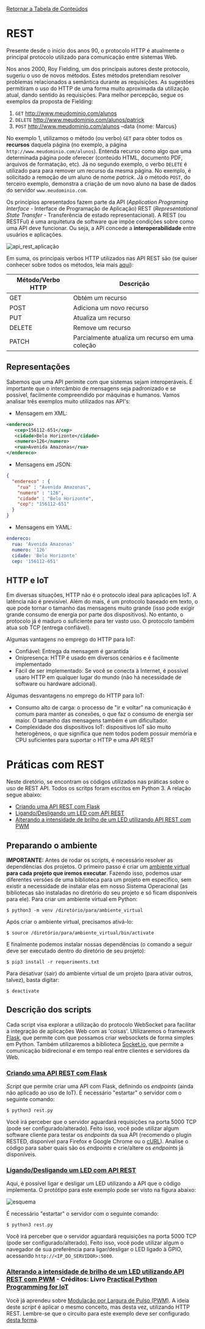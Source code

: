 [Retornar a Tabela de Conteúdos](./)
# REST
Presente desde o início dos anos 90, o protocolo HTTP é atualmente o principal protocolo utilizado para comunicação entre sistemas Web.

Nos anos 2000, Roy Fielding, um dos principais autores deste protocolo, sugeriu o uso de novos métodos. Estes métodos pretendiam resolver problemas relacionados a semântica durante as requisições. As sugestões permitiram o uso do HTTP de uma forma muito aproximada da utilização atual, dando sentido às requisições. Para melhor percepção, segue os exemplos da proposta de Fielding:
1. ```GET``` http://www.meudominio.com/alunos
2. ```DELETE``` http://www.meudominio.com/alunos/patrick
3. ```POST``` http://www.meudominio.com/alunos –data {nome: Marcus}

No exemplo 1, utilizamos o método (ou verbo) ```GET``` para obter todos os **recursos** daquela página (no exemplo, a página ```http://www.meudominio.com/alunos```). Entenda recurso como algo que uma determinada página pode oferecer (conteúdo HTML, documento PDF, arquivos de formatação, etc). Já no segundo exemplo, o verbo ```DELETE``` é utilizado para para remover um recurso da mesma página. No exemplo, é solicitado a remoção de um aluno de nome *patrick*. Já o método ```POST```, do terceiro exemplo, demonstra a criação de um novo aluno na base de dados do servidor ```www.meudominio.com```.

Os princípios apresentados fazem parte da API (*Application Programing Interface* - Interface de Programação de Aplicação) REST (*Representational State Transfer* - Transferência de estado representacional). A REST (ou RESTFul) é uma arquitetura de software que impõe condições sobre como uma API deve funcionar. Ou seja, a API concede a **interoperabilidade** entre usuários e aplicações.

![api_rest_aplicação](https://raw.githubusercontent.com/mvscti/GTI04015-COMPUTACAO_EM_NUVEM_E_IOT_I/main/REST/1623804399333.png)

Em suma, os principais verbos HTTP utilizados nas API REST são (se quiser conhecer sobre todos os métodos, leia mais [aqui](https://developer.mozilla.org/pt-BR/docs/Web/HTTP/Methods)):

| Método/Verbo HTTP| Descrição |
| -------- | ------- |
| GET | Obtém um recurso |
| POST | Adiciona um novo recurso |
|PUT | Atualiza um recurso |
|DELETE | Remove um recurso |
|PATCH | Parcialmente atualiza um recurso em uma coleção |

## Representações
Sabemos que uma API perimite com que sistemas sejam  interoperáveis. É importante que o intercâmbio de mensagens seja padronizado e se possível, facilmente compreendido por máquinas e humanos. Vamos analisar três exemplos muito utilizados nas API's:

* Mensagem em XML:
```xml
<endereco>
   <cep>156112-651</cep>
   <cidade>Belo Horizonte</cidade>
   <numero>126</numero>
   <rua>Avenida Amazonas</rua>
</endereco>
```
* Mensagens em JSON:
```json
{
  "endereco" : {
    "rua" : "Avenida Amazonas",
    "numero" : "126",
    "cidade" : "Belo Horizonte",
    "cep": "156112-651" 
  }
}
```
* Mensagens em YAML:
```yaml
endereco:
  rua: 'Avenida Amazonas'
  numero: '126'
  cidade: 'Belo Horizonte'
  cep: '156112-651'
```

## HTTP e IoT
Em diversas situações, HTTP não é o protocolo ideal para aplicações IoT. A latência não é previsível. Além do mais, é um protocolo baseado em texto, o que pode tornar o tamanho das mensagens muito grande (isso pode exigir grande consumo de energia por parte dos dispositivos). No entanto, o protocolo já é maduro o suficiente para ter vasto uso. O protocolo também atua sob TCP (entrega confiável).

Algumas vantagens no emprego do HTTP para IoT:
* Confiável: Entrega da mensagem é garantida
* Onipresença: HTTP é usado em diversos cenários e é facilmente implementado
* Fácil de ser implementado: Se você se conecta à Internet, é possível usaro HTTP em qualquer lugar do mundo (não há necessidade de software ou hardware adcional).

Algumas desvantagens no emprego do HTTP para IoT:
* Consumo alto de carga: o processo de "ir e voltar" na comunicação é comum para manter as conexões, o que faz o consumo de energia ser maior. O tamanho das mensagens também é um dificultador.
* Complexidade dos dispositivos IoT: dispositivos IoT são muito heterogêneos, o que significa que nem todos podem possuir memória e CPU suficientes para suportar o HTTP e uma API REST


# Práticas com REST
Neste diretório, se encontram os códigos utilizados nas práticas sobre o uso de REST API. Todos os scritps foram escritos em Python 3. A relação segue abaixo:
* [Criando uma API REST com Flask](rest.py)
* [Ligando/Desligando um LED com API REST](led_rest.py)
* [Alterando a intensidade de brilho de um LED utilizando API REST com PWM](server_pwm.py)

## Preparando o ambiente
**IMPORTANTE:** Antes de rodar os scripts, é necessário resolver as dependências dos projetos. O primeiro passo é criar um [ambiente virtual](https://docs.python.org/pt-br/3/library/venv.html) <strong>para cada projeto que iremos executar</strong>. Fazendo isso, podemos usar diferentes versões de uma biblioteca para um projeto em especifico, sem existir a necessidade de instalar elas em nosso Sistema Operacional (as bibliotecas são instaladas no diretório do seu projeto e só ficam disponíveis para ele). Para criar um ambiente virtual em Python:

```
$ python3 -m venv /diretório/para/ambiente_virtual
```

Após criar o ambiente virtual, precisamos ativá-lo:


```
$ source /diretório/para/ambiente_virtual/bin/activate
```

E finalmente podemos instalar nossas dependências (o comando a seguir deve ser executado dentro do diretório de seu projeto):

```
$ pip3 install -r requeriments.txt 
```

Para desativar (sair) do ambiente virtual de um projeto (para ativar outros, talvez), basta digitar:
```
$ deactivate
```
## Descrição dos scripts
Cada script visa explorar a utilização do protocolo WebSocket para facilitar a integração de aplicações Web com as 'coisas'. Utilizaremos o framework [Flask](https://flask.palletsprojects.com/), que permite com que possamos criar websockets de forma simples em Python. Também utilizaremos a biblioteca [Socket.io](https://socket.io/), que permite a comunicação bidirecional e em tempo real entre clientes e servidores da Web.

### [Criando uma API REST com Flask](rest.py)
<em>Script</em> que permite criar uma API com Flask, definindo os <em>endpoints</em> (ainda não aplicado ao uso de IoT). É necessário "estartar" o servidor com o seguinte comando:
```
$ python3 rest.py 
```
Você irá perceber que o servidor aguardará requisições na porta 5000 TCP (pode ser configurado/alterado). Feito isso, você pode utilizar algum software cliente para testar os <em>endpoints</em> da sua API (recomendo o plugin RESTED, disponível para Firefox e Google Chrome ou o [cURL](https://pt.wikipedia.org/wiki/CURL)). Analise o código para saber quais são os <em>endpoints</em> e crie/altere os <em>endpoints</em> já disponíveis. 

### [Ligando/Desligando um LED com API REST](led_rest.py)
Aqui, é possível ligar e desligar um LED utilizando a API que o código implementa. O protótipo para este exemplo pode ser visto na figura abaixo:

![esquema](esquema.png)

 É necessário "estartar" o servidor com o seguinte comando:
```
$ python3 rest.py 
```
Você irá perceber que o servidor aguardará requisições na porta 5000 TCP (pode ser configurado/alterado). Feito isso, você pode utilizar algum o navegador de sua preferência para ligar/desligar o LED ligado à GPIO, acessando ```http://<IP_DO_SERVIDOR>:5000```.

### [Alterando a intensidade de brilho de um LED utilizando API REST com PWM](server_pwm.py) - Créditos: Livro [Practical Python Programming for IoT](https://github.com/PacktPublishing/Practical-Python-Programming-for-IoT)

Você já aprendeu sobre [Modulação por Largura de Pulso (PWM)](https://github.com/mvscti/GTI04015-COMPUTACAO_EM_NUVEM_E_IOT_I/tree/main/WebSockets#modula%C3%A7%C3%A3o-por-largura-de-pulso-pwm). A ideia deste <em>script</em> é aplicar o mesmo conceito, mas desta vez, utilizando HTTP REST. Lembre-se que o circuito para este exemplo deve ser configurado [desta forma](https://raw.githubusercontent.com/mvscti/GTI04015-COMPUTACAO_EM_NUVEM_E_IOT_I/main/WebSockets/esquema.png).

